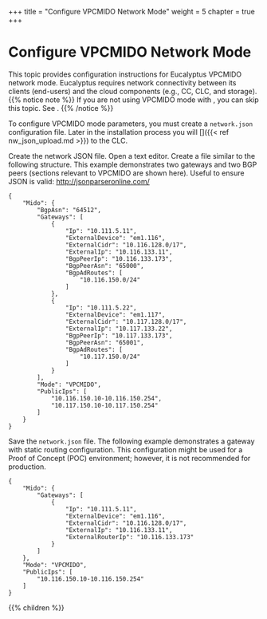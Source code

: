 +++
title = "Configure VPCMIDO Network Mode"
weight = 5
chapter = true
+++


# Configure VPCMIDO Network Mode
This topic provides configuration instructions for Eucalyptus VPCMIDO network mode. Eucalyptus requires network connectivity between its clients (end-users) and the cloud components (e.g., CC, CLC, and storage).
{{% notice note %}}
If you are not using VPCMIDO mode with , you can skip this topic. See . 
{{% /notice %}}


To configure VPCMIDO mode parameters, you must create a `network.json` configuration file. Later in the installation process you will []({{< ref nw_json_upload.md >}}) to the CLC. 

Create the network JSON file. Open a text editor. Create a file similar to the following structure. This example demonstrates two gateways and two BGP peers (sections relevant to VPCMIDO are shown here). Useful to ensure JSON is valid: http://jsonparseronline.com/ 

    {
        "Mido": {
            "BgpAsn": "64512",
            "Gateways": [
                {
                    "Ip": "10.111.5.11",
                    "ExternalDevice": "em1.116",
                    "ExternalCidr": "10.116.128.0/17",
                    "ExternalIp": "10.116.133.11",
                    "BgpPeerIp": "10.116.133.173",
                    "BgpPeerAsn": "65000",
                    "BgpAdRoutes": [
                        "10.116.150.0/24"
                    ]
                },
                {
                    "Ip": "10.111.5.22",
                    "ExternalDevice": "em1.117",
                    "ExternalCidr": "10.117.128.0/17",
                    "ExternalIp": "10.117.133.22",
                    "BgpPeerIp": "10.117.133.173",
                    "BgpPeerAsn": "65001",
                    "BgpAdRoutes": [
                        "10.117.150.0/24"
                    ]
                }
            ],
            "Mode": "VPCMIDO",
            "PublicIps": [
                "10.116.150.10-10.116.150.254",
                "10.117.150.10-10.117.150.254"
            ]
        }
    }

Save the `network.json` file. The following example demonstrates a gateway with static routing configuration. This configuration might be used for a Proof of Concept (POC) environment; however, it is not recommended for production. 



    {
        "Mido": {
            "Gateways": [
                {
                    "Ip": "10.111.5.11",
                    "ExternalDevice": "em1.116",
                    "ExternalCidr": "10.116.128.0/17",
                    "ExternalIp": "10.116.133.11",
                    "ExternalRouterIp": "10.116.133.173"
                }
            ]
        },
        "Mode": "VPCMIDO",
        "PublicIps": [
            "10.116.150.10-10.116.150.254"
        ]
    }



{{% children %}}
